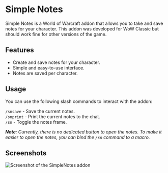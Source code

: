# Simple Notes

Simple Notes is a World of Warcraft addon that allows you to take and save notes for your character. This addon was developed for WoW Classic but should work fine for other versions of the game.

## Features

- Create and save notes for your character.
- Simple and easy-to-use interface.
- Notes are saved per character.

## Usage

You can use the following slash commands to interact with the addon:

`/snsave` - Save the current notes.  
`/snprint` - Print the current notes to the chat.  
`/sn` - Toggle the notes frame.

***Note**: Currently, there is no dedicated button to open the notes. To make it easier to open the notes, you can bind the `/sn` command to a macro.*

## Screenshots

![Screenshot of the SimpleNotes addon](SimpleNotes.png)
